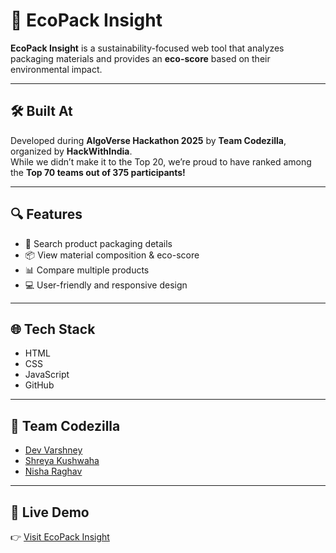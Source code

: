 # 🌱 EcoPack Insight

**EcoPack Insight** is a sustainability-focused web tool that analyzes packaging materials and provides an **eco-score** based on their environmental impact.

---

## 🛠️ Built At

Developed during **AlgoVerse Hackathon 2025** by **Team Codezilla**, organized by **HackWithIndia**.  
While we didn’t make it to the Top 20, we’re proud to have ranked among the **Top 70 teams out of 375 participants!**

---

## 🔍 Features

- 🔎 Search product packaging details 
- 📦 View material composition & eco-score  
- 📊 Compare multiple products  
- 💻 User-friendly and responsive design  

---

## 🌐 Tech Stack

- HTML  
- CSS  
- JavaScript  
- GitHub  

---

## 🤝 Team Codezilla
- [Dev Varshney](https://github.com/Dev-varshney13) 
- [Shreya Kushwaha](https://github.com/shreyakushwaha39)  
- [Nisha Raghav](https://github.com/Nishu-2006)  

---

## 🔗 Live Demo

👉 [Visit EcoPack Insight](https://github.com/Dev-varshney13/ecopack-insight-site/)

